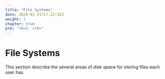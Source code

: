 ```yaml
---
title: "File Systems"
date: 2020-01-21T17:22:32Z
weight: 3
chapter: true
pre: "<b>2. </b>"
---
```


# File Systems

This section describe the several areas of disk space for storing files each user has. 